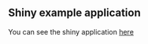 ## Shiny example application

You can see the shiny application [here](http://anastasiia.shinyapps.io/movie)

